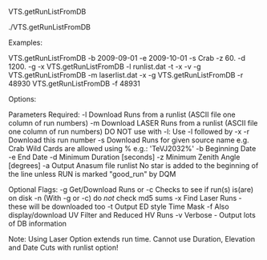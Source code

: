VTS.getRunListFromDB

./VTS.getRunListFromDB 

Examples: 

VTS.getRunListFromDB -b 2009-09-01 -e 2009-10-01  -s Crab -z 60. -d 1200. -g -x
VTS.getRunListFromDB -l runlist.dat -t -x -v -g
VTS.getRunListFromDB -m laserlist.dat -x -g
VTS.getRunListFromDB -r 48930
VTS.getRunListFromDB -f 48931

Options:

Parameters Required:
	-l	<List of Runs>
		Download Runs from a runlist (ASCII file one column of run numbers)
	-m	<List of Laser Runs>
		Download LASER Runs from a runlist (ASCII file one column of run numbers)
		DO NOT use with -l: Use -l <runlist> followed by -x
	-r	<Run Number>
		Download this run number
	-s	<Source String>
		Download Runs for given source name e.g. Crab
		Wild Cards are allowed using % e.g.: 'TeVJ2032%'
	-b	<YYYY-MM-DD>
		Beginning Date
	-e	<YYY-MM-DD>
		End Date
	-d	<Duration>
		Minimum Duration [seconds]
	-z	<Angle>
		Minimum Zenith Angle [degrees]
	-a	<Anasum Filename>
		Output Anasum file runlist
		No star is added to the beginning of the line unless RUN is marked "good_run" by DQM

Optional Flags:
	-g	Get/Download Runs
		or
	-c	Checks to see if run(s) is(are) on disk
	-n	(With -g or -c) do *not* check md5 sums
	-x	Find Laser Runs - these will be downloaded too
	-t	Output ED style Time Mask
	-f	Also display/download UV Filter and Reduced HV Runs
	-v	Verbose - Output lots of DB information

Note: Using Laser Option extends run time.
      Cannot use Duration, Elevation and Date Cuts with runlist option!
